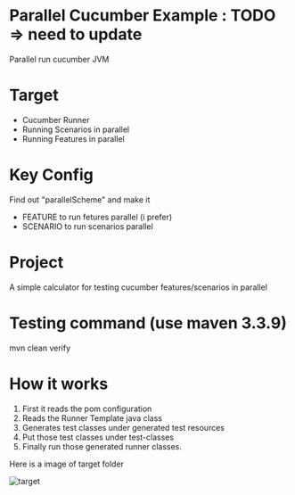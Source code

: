 # Parallel Cucumber Example : TODO => need to update 
Parallel run cucumber JVM

# Target 
- Cucumber Runner 
- Running Scenarios in parallel 
- Running Features in parallel

# Key Config 
Find out "parallelScheme" and make it 
- FEATURE to run fetures parallel (i prefer)
- SCENARIO to run scenarios parallel

# Project
A simple calculator for testing cucumber features/scenarios in parallel

# Testing command (use maven 3.3.9)
mvn clean verify 

# How it works
 1. First it reads the pom configuration 
 2. Reads the Runner Template java class
 3. Generates test classes under generated test resources 
 4. Put those test classes under test-classes 
 5. Finally run those generated runner classes. 
 
 Here is a image of target folder
 
 ![target](generated_runners.JPG)
 


